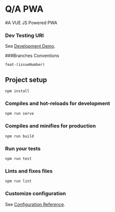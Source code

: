 # Q/A PWA
#A VUE JS Powered PWA

### Dev Testing URl
See [Development Demo](https://sumanix.herokuapp.com).

###Branches Conventions
```
feat-(issueNumber)
```

## Project setup
```
npm install
```

### Compiles and hot-reloads for development
```
npm run serve
```

### Compiles and minifies for production
```
npm run build
```

### Run your tests
```
npm run test
```

### Lints and fixes files
```
npm run lint
```

### Customize configuration
See [Configuration Reference](https://cli.vuejs.org/config/).